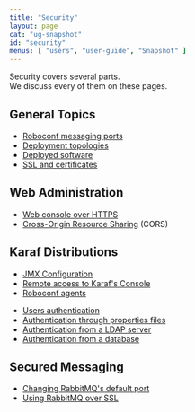 ```yaml
---
title: "Security"
layout: page
cat: "ug-snapshot"
id: "security"
menus: [ "users", "user-guide", "Snapshot" ]
---
```


Security covers several parts.  
We discuss every of them on these pages.

## General Topics

* [Roboconf messaging ports](security-and-roboconf-messaging-ports.html)
* [Deployment topologies](security-and-topologies.html)
* [Deployed software](security-and-software.html)
* [SSL and certificates](security-ssl-and-certificates.html)

## Web Administration

* [Web console over HTTPS](security-and-https-console.html)
* [Cross-Origin Resource Sharing](security-and-cors.html) (CORS)

## Karaf Distributions

* [JMX Configuration](security-and-jmx-configuration.html)
* [Remote access to Karaf's Console](security-remote-access-to-karaf-s-console.html)
* [Roboconf agents](security-and-agents.html)

<!-- -->

* [Users authentication](security-and-authentication.html)
* [Authentication through properties files](security-and-authentication-with-properties-files.html)
* [Authentication from a LDAP server](security-and-authentication-with-a-ldap-server.html)
* [Authentication from a database](security-and-authentication-with-a-database.html)

## Secured Messaging

* [Changing RabbitMQ's default port](security-rabbitmq-change-the-default-port.html)
* [Using RabbitMQ over SSL](security-rabbitmq-over-ssl.html)
